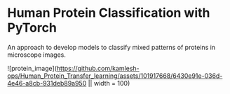 # Human Protein Classification with PyTorch

An approach to develop models to classify mixed patterns of proteins in microscope images.

![protein_image](https://github.com/kamlesh-ops/Human_Protein_Transfer_learning/assets/101917668/6430e91e-036d-4e46-a8cb-931deb89a950 || width = 100)


